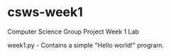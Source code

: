 # csws-week1
Computer Science Group Project
Week 1 Lab

week1.py - Contains a simple "Hello world!" program.